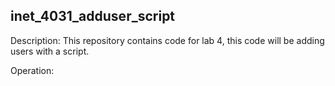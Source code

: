 ## inet_4031_adduser_script

Description:
This repository contains code for lab 4, this code will be adding users with a script.

Operation:
